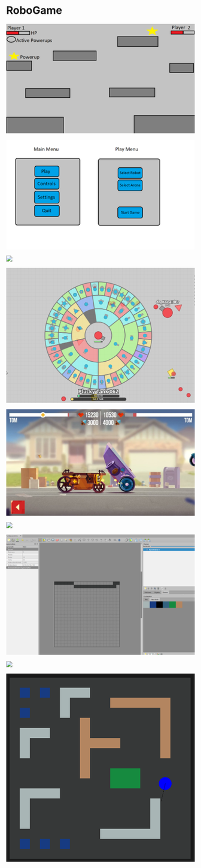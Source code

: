 # RoboGame
![](images/Design_Jonathan.png)

![](images/Menu_Jonathan.png) 

![](images/Roboter_Jonathan.png)

![](images/Tank_Matthias.png)

![](images/Cats_Matthias.png)

![](images/Design_Amina.png)

![](images/Tiled_Window.png)

![](images/Tiled_Struktur)

![](images/Game_Design.png) 

